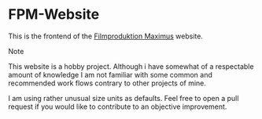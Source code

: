 # FPM-Website
This is the frontend of the [Filmproduktion Maximus](https://fpm-studio.de/) website.

> [!NOTE]
> This website is a hobby project. Although i have somewhat of a respectable amount of knowledge I am not familiar with some common and recommended work flows contrary to other projects of mine.

I am using rather unusual size units as defaults. Feel free to open a pull request if you would like to contribute to an objective improvement.